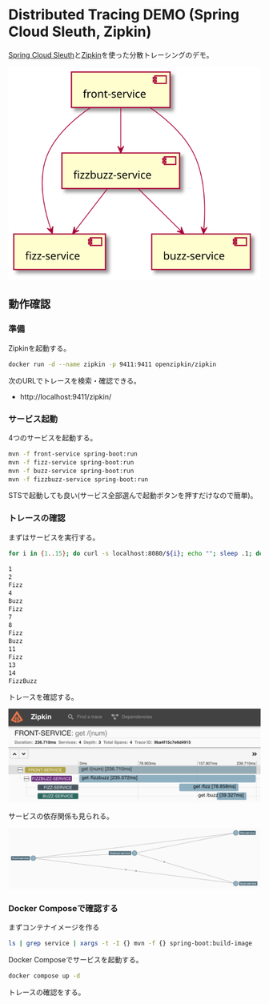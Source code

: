 # Distributed Tracing DEMO (Spring Cloud Sleuth, Zipkin)

[Spring Cloud Sleuth](https://spring.io/projects/spring-cloud-sleuth)と[Zipkin](https://zipkin.io/)を使った分散トレーシングのデモ。

![](./assets/service-diagram.svg)

## 動作確認

### 準備

Zipkinを起動する。

```sh
docker run -d --name zipkin -p 9411:9411 openzipkin/zipkin
```

次のURLでトレースを検索・確認できる。

- http://localhost:9411/zipkin/

### サービス起動

4つのサービスを起動する。

```sh
mvn -f front-service spring-boot:run
mvn -f fizz-service spring-boot:run
mvn -f buzz-service spring-boot:run
mvn -f fizzbuzz-service spring-boot:run
```

STSで起動しても良い(サービス全部選んで起動ボタンを押すだけなので簡単)。

### トレースの確認

まずはサービスを実行する。

```sh
for i in {1..15}; do curl -s localhost:8080/${i}; echo ""; sleep .1; done
```

```
1
2
Fizz
4
Buzz
Fizz
7
8
Fizz
Buzz
11
Fizz
13
14
FizzBuzz
```

トレースを確認する。

![](./assets/trace.png)

サービスの依存関係も見られる。

![](./assets/dependencies.png)

### Docker Composeで確認する

まずコンテナイメージを作る

```sh
ls | grep service | xargs -t -I {} mvn -f {} spring-boot:build-image
```

Docker Composeでサービスを起動する。

```sh
docker compose up -d
```

トレースの確認をする。
